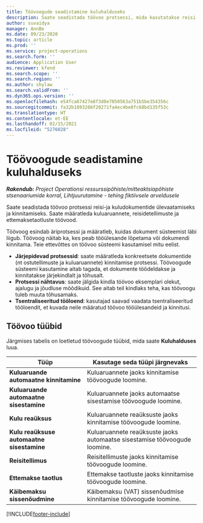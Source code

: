 ```yaml
---
title: Töövoogude seadistamine kuluhalduseks
description: Saate seadistada töövoo protsessi, mida kasutatakse reisi-ja kuludokumentide ülevaatamiseks ja kinnitamiseks.
author: suvaidya
manager: AnnBe
ms.date: 09/23/2020
ms.topic: article
ms.prod: ''
ms.service: project-operations
ms.search.form: ''
audience: Application User
ms.reviewer: kfend
ms.search.scope: ''
ms.search.region: ''
ms.author: shylaw
ms.search.validFrom: ''
ms.dyn365.ops.version: ''
ms.openlocfilehash: e54fca67427e8f3d0e7050563a751b5be354356c
ms.sourcegitcommit: fa32b1893286f20271fa4ec4be8fc68bd135f53c
ms.translationtype: HT
ms.contentlocale: et-EE
ms.lasthandoff: 02/15/2021
ms.locfileid: "5276028"
---
```

# <a name="set-up-workflows-for-expense-management"></a>Töövoogude seadistamine kuluhalduseks

_**Rakendub:** Project Operationsi ressurssipõhiste/mitteaktsiapõhiste stsenaariumide korral,  Lihtjuurutamine - tehing fiktiivsele arveldusele_

Saate seadistada töövoo protsessi reisi-ja kuludokumentide ülevaatamiseks ja kinnitamiseks. Saate määratleda kuluaruannete, reisidetellimuste ja ettemaksetaotluste töövood.

Töövoog esindab äriprotsessi ja määratleb, kuidas dokument süsteemist läbi liigub. Töövoog näitab ka, kes peab tööülesande lõpetama või dokumendi kinnitama. Teie ettevõttes on töövoo süsteemi kasutamisel mitu eelist.

- **Järjepidevad protsessid**: saate määratleda konkreetsete dokumentide (nt ostutellimuste ja kuluaruannete) kinnitamise protsessi. Töövoogude süsteemi kasutamine aitab tagada, et dokumente töödeldakse ja kinnitatakse järjekindlalt ja tõhusalt.
- **Protsessi nähtavus**: saate jälgida kindla töövoo eksemplari olekut, ajalugu ja jõudluse mõõdikuid. See aitab teil kindlaks teha, kas töövoogu tuleb muuta tõhusamaks.
- **Tsentraliseeritud tööloend**: kasutajad saavad vaadata tsentraliseeritud tööloendit, et kuvada neile määratud töövoo tööülesandeid ja kinnitusi. 

## <a name="workflow-types"></a>Töövoo tüübid

Järgmises tabelis on loetletud töövoogude tüübid, mida saate **Kuluhalduses** luua.


|              <strong>Tüüp</strong>              |                   <strong>Kasutage seda tüüpi järgnevaks</strong>                   |
|-------------------------------------------------|-----------------------------------------------------------------------|
|   <strong>Kuluaruande automaatne kinnitamine</strong> |            Kuluaruannete jaoks kinnitamise töövoogude loomine.             |
|  <strong>Kuluaruande automaatne sisestamine</strong>   |        Kuluaruannete jaoks automaatse sisestamise töövoogude loomine.        |
|       <strong>Kulu reaüksus</strong>        |     Kuluaruannete reaüksuste jaoks kinnitamise töövoogude loomine.      |
| <strong>Kulu reaüksuse automaatne sisestamine</strong> | Kuluaruannete reaüksuste jaoks automaatse sisestamise töövoogude loomine. |
|       <strong>Reisitellimus</strong>       |          Reisitellimuste jaoks kinnitamise töövoogude loomine.           |
|      <strong>Ettemakse taotlus</strong>      |         Ettemakse taotluste jaoks kinnitamise töövoogude loomine.          |
|        <strong>Käibemaksu sissenõudmine</strong>        | Käibemaksu (VAT) sissenõudmise kinnitamise töövoogude loomine.  |


[!INCLUDE[footer-include](../includes/footer-banner.md)]